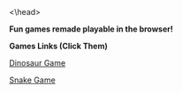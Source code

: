 <head>
<link rel="shortcut icon" type="image/x-icon" href="favicon.ico">
<\head>

**Fun games remade playable in the browser!**

**Games Links (Click Them)**

[Dinosaur Game](https://SavageCleans.github.io/DinosaurGame.html)

[Snake Game](https://SavageCleans.github.io/Snake.html)
